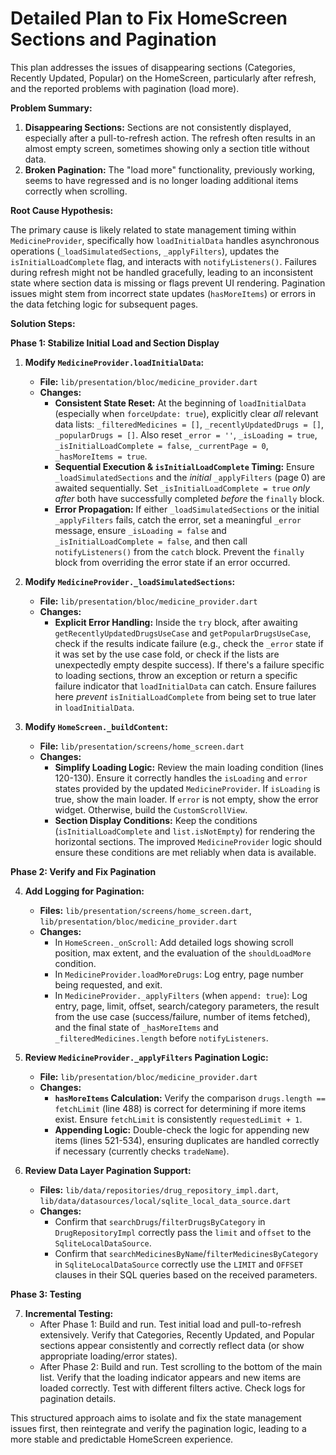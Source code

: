 # Detailed Plan to Fix HomeScreen Sections and Pagination

This plan addresses the issues of disappearing sections (Categories, Recently Updated, Popular) on the HomeScreen, particularly after refresh, and the reported problems with pagination (load more).

**Problem Summary:**

1.  **Disappearing Sections:** Sections are not consistently displayed, especially after a pull-to-refresh action. The refresh often results in an almost empty screen, sometimes showing only a section title without data.
2.  **Broken Pagination:** The "load more" functionality, previously working, seems to have regressed and is no longer loading additional items correctly when scrolling.

**Root Cause Hypothesis:**

The primary cause is likely related to state management timing within `MedicineProvider`, specifically how `loadInitialData` handles asynchronous operations (`_loadSimulatedSections`, `_applyFilters`), updates the `isInitialLoadComplete` flag, and interacts with `notifyListeners()`. Failures during refresh might not be handled gracefully, leading to an inconsistent state where section data is missing or flags prevent UI rendering. Pagination issues might stem from incorrect state updates (`hasMoreItems`) or errors in the data fetching logic for subsequent pages.

**Solution Steps:**

**Phase 1: Stabilize Initial Load and Section Display**

1.  **Modify `MedicineProvider.loadInitialData`:**
    *   **File:** `lib/presentation/bloc/medicine_provider.dart`
    *   **Changes:**
        *   **Consistent State Reset:** At the beginning of `loadInitialData` (especially when `forceUpdate: true`), explicitly clear *all* relevant data lists: `_filteredMedicines = []`, `_recentlyUpdatedDrugs = []`, `_popularDrugs = []`. Also reset `_error = ''`, `_isLoading = true`, `_isInitialLoadComplete = false`, `_currentPage = 0`, `_hasMoreItems = true`.
        *   **Sequential Execution & `isInitialLoadComplete` Timing:** Ensure `_loadSimulatedSections` and the *initial* `_applyFilters` (page 0) are awaited sequentially. Set `_isInitialLoadComplete = true` *only after* both have successfully completed *before* the `finally` block.
        *   **Error Propagation:** If either `_loadSimulatedSections` or the initial `_applyFilters` fails, catch the error, set a meaningful `_error` message, ensure `_isLoading = false` and `_isInitialLoadComplete = false`, and then call `notifyListeners()` from the `catch` block. Prevent the `finally` block from overriding the error state if an error occurred.

2.  **Modify `MedicineProvider._loadSimulatedSections`:**
    *   **File:** `lib/presentation/bloc/medicine_provider.dart`
    *   **Changes:**
        *   **Explicit Error Handling:** Inside the `try` block, after awaiting `getRecentlyUpdatedDrugsUseCase` and `getPopularDrugsUseCase`, check if the results indicate failure (e.g., check the `_error` state if it was set by the use case fold, or check if the lists are unexpectedly empty despite success). If there's a failure specific to loading sections, throw an exception or return a specific failure indicator that `loadInitialData` can catch. Ensure failures here *prevent* `isInitialLoadComplete` from being set to true later in `loadInitialData`.

3.  **Modify `HomeScreen._buildContent`:**
    *   **File:** `lib/presentation/screens/home_screen.dart`
    *   **Changes:**
        *   **Simplify Loading Logic:** Review the main loading condition (lines 120-130). Ensure it correctly handles the `isLoading` and `error` states provided by the updated `MedicineProvider`. If `isLoading` is true, show the main loader. If `error` is not empty, show the error widget. Otherwise, build the `CustomScrollView`.
        *   **Section Display Conditions:** Keep the conditions (`isInitialLoadComplete` and `list.isNotEmpty`) for rendering the horizontal sections. The improved `MedicineProvider` logic should ensure these conditions are met reliably when data is available.

**Phase 2: Verify and Fix Pagination**

4.  **Add Logging for Pagination:**
    *   **Files:** `lib/presentation/screens/home_screen.dart`, `lib/presentation/bloc/medicine_provider.dart`
    *   **Changes:**
        *   In `HomeScreen._onScroll`: Add detailed logs showing scroll position, max extent, and the evaluation of the `shouldLoadMore` condition.
        *   In `MedicineProvider.loadMoreDrugs`: Log entry, page number being requested, and exit.
        *   In `MedicineProvider._applyFilters` (when `append: true`): Log entry, page, limit, offset, search/category parameters, the result from the use case (success/failure, number of items fetched), and the final state of `_hasMoreItems` and `_filteredMedicines.length` before `notifyListeners`.

5.  **Review `MedicineProvider._applyFilters` Pagination Logic:**
    *   **File:** `lib/presentation/bloc/medicine_provider.dart`
    *   **Changes:**
        *   **`hasMoreItems` Calculation:** Verify the comparison `drugs.length == fetchLimit` (line 488) is correct for determining if more items exist. Ensure `fetchLimit` is consistently `requestedLimit + 1`.
        *   **Appending Logic:** Double-check the logic for appending new items (lines 521-534), ensuring duplicates are handled correctly if necessary (currently checks `tradeName`).

6.  **Review Data Layer Pagination Support:**
    *   **Files:** `lib/data/repositories/drug_repository_impl.dart`, `lib/data/datasources/local/sqlite_local_data_source.dart`
    *   **Changes:**
        *   Confirm that `searchDrugs`/`filterDrugsByCategory` in `DrugRepositoryImpl` correctly pass the `limit` and `offset` to the `SqliteLocalDataSource`.
        *   Confirm that `searchMedicinesByName`/`filterMedicinesByCategory` in `SqliteLocalDataSource` correctly use the `LIMIT` and `OFFSET` clauses in their SQL queries based on the received parameters.

**Phase 3: Testing**

7.  **Incremental Testing:**
    *   After Phase 1: Build and run. Test initial load and pull-to-refresh extensively. Verify that Categories, Recently Updated, and Popular sections appear consistently and correctly reflect data (or show appropriate loading/error states).
    *   After Phase 2: Build and run. Test scrolling to the bottom of the main list. Verify that the loading indicator appears and new items are loaded correctly. Test with different filters active. Check logs for pagination details.

This structured approach aims to isolate and fix the state management issues first, then reintegrate and verify the pagination logic, leading to a more stable and predictable HomeScreen experience.